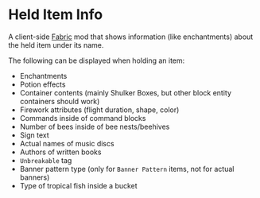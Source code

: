 # Held Item Info

A client-side [Fabric](https://fabricmc.net) mod that shows information (like enchantments) about the held item under its name.

The following can be displayed when holding an item:
- Enchantments
- Potion effects
- Container contents (mainly Shulker Boxes, but other block entity containers should work)
- Firework attributes (flight duration, shape, color)
- Commands inside of command blocks
- Number of bees inside of bee nests/beehives
- Sign text
- Actual names of music discs
- Authors of written books
- `Unbreakable` tag
- Banner pattern type (only for `Banner Pattern` items, not for actual banners)
- Type of tropical fish inside a bucket
